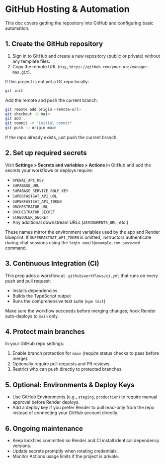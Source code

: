 # GitHub Hosting & Automation

This doc covers getting the repository into GitHub and configuring basic automation.

## 1. Create the GitHub repository
1. Sign in to GitHub and create a new repository (public or private) without any template files.
2. Copy the remote URL (e.g., `https://github.com/your-org/manager-mas.git`).

If this project is not yet a Git repo locally:
```bash
git init
```
Add the remote and push the current branch:
```bash
git remote add origin <remote-url>
git checkout -b main
git add .
git commit -m "Initial commit"
git push -u origin main
```
If the repo already exists, just push the current branch.

## 2. Set up required secrets
Visit **Settings > Secrets and variables > Actions** in GitHub and add the secrets your workflows or deploys require:
- `OPENAI_API_KEY`
- `SUPABASE_URL`
- `SUPABASE_SERVICE_ROLE_KEY`
- `SUPERFASTSAT_API_URL`
- `SUPERFASTSAT_API_TOKEN`
- `ORCHESTRATOR_URL`
- `ORCHESTRATOR_SECRET`
- `SCHEDULER_SECRET`
- Any additional downstream URLs (`ASSIGNMENTS_URL`, etc.)

These names mirror the environment variables used by the app and Render blueprint. If `SUPERFASTSAT_API_TOKEN` is omitted, instructors authenticate during chat sessions using the `login email@example.com password` command.

## 3. Continuous Integration (CI)
This prep adds a workflow at `.github/workflows/ci.yml` that runs on every push and pull request:
- Installs dependencies
- Builds the TypeScript output
- Runs the comprehensive test suite (`npm test`)

Make sure the workflow succeeds before merging changes; hook Render auto-deploys to `main` only.

## 4. Protect main branches
In your GitHub repo settings:
1. Enable branch protection for `main` (require status checks to pass before merge).
2. Optionally require pull requests and PR reviews.
3. Restrict who can push directly to protected branches.

## 5. Optional: Environments & Deploy Keys
- Use GitHub Environments (e.g., `staging`, `production`) to require manual approval before Render deploys.
- Add a deploy key if you prefer Render to pull read-only from the repo instead of connecting your GitHub account directly.

## 6. Ongoing maintenance
- Keep lockfiles committed so Render and CI install identical dependency versions.
- Update secrets promptly when rotating credentials.
- Monitor Actions usage limits if the project is private.
